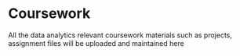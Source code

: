 # Coursework
All the data analytics relevant coursework materials such as projects, assignment files will be uploaded and maintained here
